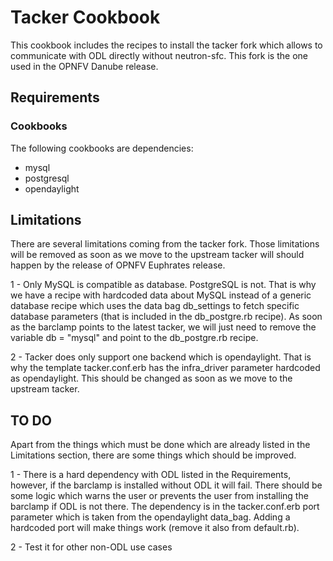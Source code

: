 Tacker Cookbook
=================
This cookbook includes the recipes to install the tacker fork which allows to communicate with ODL directly without neutron-sfc. This fork is the one used in the OPNFV Danube release.

Requirements
------------
### Cookbooks
The following cookbooks are dependencies:

* mysql
* postgresql
* opendaylight

Limitations
-----------
There are several limitations coming from the tacker fork. Those limitations will be removed as soon as we move to the upstream tacker will should happen by the release of OPNFV Euphrates release.

1 - Only MySQL is compatible as database. PostgreSQL is not. That is why we have a recipe with hardcoded data about MySQL instead of a generic database recipe which uses the data bag db_settings to fetch specific database parameters (that is included in the db_postgre.rb recipe). As soon as the barclamp points to the latest tacker, we will just need to remove the variable db = "mysql" and point to the db_postgre.rb recipe.

2 - Tacker does only support one backend which is opendaylight. That is why the template tacker.conf.erb has the infra_driver parameter hardcoded as opendaylight. This should be changed as soon as we move to the upstream tacker.

TO DO
----------
Apart from the things which must be done which are already listed in the Limitations section, there are some things which should be improved.

1 - There is a hard dependency with ODL listed in the Requirements, however, if the barclamp is installed without ODL it will fail. There should be some logic which warns the user or prevents the user from installing the barclamp if ODL is not there. The dependency is in the tacker.conf.erb port parameter which is taken from the opendaylight data_bag. Adding a hardcoded port will make things work (remove it also from default.rb).

2 - Test it for other non-ODL use cases
